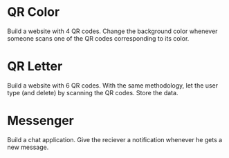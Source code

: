 # QR Color

Build a website with 4 QR codes. Change the background color whenever someone scans one of the QR codes corresponding to its color.

# QR Letter

Build a website with 6 QR codes. With the same methodology, let the user type (and delete) by scanning the QR codes. Store the data.

# Messenger

Build a chat application. Give the reciever a notification whenever he gets a new message.
